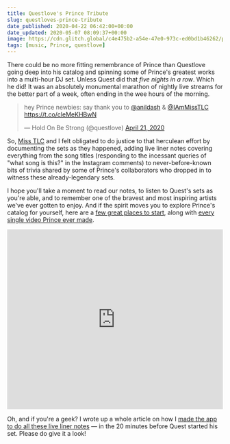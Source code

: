 ```yaml
---
title: Questlove's Prince Tribute
slug: questloves-prince-tribute
date_published: 2020-04-22 06:42:00+00:00
date_updated: 2020-05-07 08:09:37+00:00
image: https://cdn.glitch.global/c4e475b2-a54e-47e0-973c-ed0bd1b46262/prince-mural.jpeg?v=1669583864980
tags: [music, Prince, questlove]
---
```

There could be no more fitting remembrance of Prince than Questlove going deep into his catalog and spinning some of Prince's greatest works into a multi-hour DJ set. Unless Quest did that *five nights in a row*. Which he did! It was an absolutely monumental marathon of nightly live streams for the better part of a week, often ending in the wee hours of the morning.

<blockquote class="twitter-tweet" data-dnt="true" data-theme="dark"><p lang="en" dir="ltr">hey Prince newbies: say thank you to <a href="https://twitter.com/anildash?ref_src=twsrc%5Etfw">@anildash</a> &amp; <a href="https://twitter.com/IAmMissTLC?ref_src=twsrc%5Etfw">@IAmMissTLC</a> <a href="https://t.co/cleMeKHBwN">https://t.co/cleMeKHBwN</a></p>&mdash; Hold On Be Strong (@questlove) <a href="https://twitter.com/questlove/status/1252722425579606020?ref_src=twsrc%5Etfw">April 21, 2020</a></blockquote> <script async src="https://platform.twitter.com/widgets.js" charset="utf-8"></script>

So, [Miss TLC](https://twitter.com/iammisstlc) and I felt obligated to do justice to that herculean effort by documenting the sets as they happened, adding live liner notes covering everything from the song titles (responding to the incessant queries of "what song is this?" in the Instagram comments) to never-before-known bits of trivia shared by some of Prince's collaborators who dropped in to witness these already-legendary sets.

I hope you'll take a moment to read our notes, to listen to Quest's sets as you're able, and to remember one of the bravest and most inspiring artists we've ever gotten to enjoy. And if the spirit moves you to explore Prince's catalog for yourself, here are a [few great places to start](/2017/02/12/its_time_to_discover_prince/), along with [every single video Prince ever made](/2018/11/28/every-single-video-prince-ever-made/).

<div class="glitch-embed-wrap" style="height: 420px; width: 100%;">
  <iframe
    src="https://glitch.com/embed/#!/embed/quest-live?path=README.md&previewSize=100"
    title="quest-live on Glitch"
    allow="geolocation; microphone; camera; midi; vr; encrypted-media"
    style="height: 100%; width: 100%; border: 0;">
  </iframe>
</div>

Oh, and if you're a geek? I wrote up a whole article on how I [made the app to do all these live liner notes](https://dev.to/glitch/i-built-an-app-to-accompany-questlove-s-dj-set-in-20-minutes-5ep4) — in the 20 minutes before Quest started his set. Please do give it a look!
